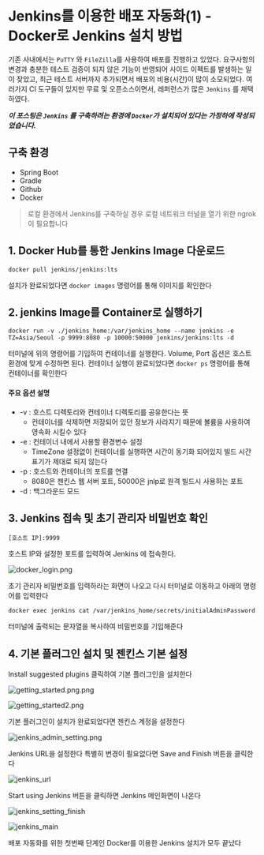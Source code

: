 # Jenkins를 이용한 배포 자동화(1) - Docker로 Jenkins 설치 방법

기존 사내에서는 `PuTTY` 와 `FileZilla`를 사용하여 배포를 진행하고 있었다. 요구사항의 변경과 충분한 테스트 검증이 되지 않은 기능이 반영되어 사이드 이펙트를 발생하는 일이 잦았고, 최근 테스트
서버까지 추가되면서 배포의 비용(시간)이 많이 소모되었다. 여러가지 CI 도구들이 있지만 무료 및 오픈소스이면서, 레퍼런스가 많은 `Jenkins` 를 채택하였다.

***이 포스팅은 `Jenkins` 를 구축하려는 환경에 `Docker`가 설치되어 있다는 가정하에 작성되었습니다.***

## 구축 환경

- Spring Boot
- Gradle
- Github
- Docker

> 로컬 환경에서 Jenkins를 구축하실 경우 로컬 네트워크 터널을 열기 위한 ngrok이 필요합니다

## 1. Docker Hub를 통한 Jenkins Image 다운로드

```
docker pull jenkins/jenkins:lts
```

설치가 완료되었다면 `docker images` 명령어를 통해 이미지를 확인한다

## 2. jenkins Image를 Container로 실행하기


```
docker run -v ./jenkins_home:/var/jenkins_home --name jenkins -e TZ=Asia/Seoul -p 9999:8080 -p 10000:50000 jenkins/jenkins:lts -d
```

터미널에 위의 명령어를 기입하여 컨테이너를 실행한다. Volume, Port 옵션은 호스트 환경에 맞게 수정하면 된다.
컨테이너 실행이 완료되었다면 `docker ps` 명령어를 통해 컨테이너를 확인한다

#### 주요 옵션 설명

- -v : 호스트 디렉토리와 컨테이너 디렉토리를 공유한다는 뜻
    - 컨테이너를 삭제하면 저장되어 있던 정보가 사라지기 때문에 볼륨을 사용하여 영속화 시킬수 있다
- -e : 컨테이너 내에서 사용할 환경변수 설정
    - TimeZone 설정없이 컨테이너를 실행하면 시간이 동기화 되어있지 빌드 시간 표기가 제대로 되지 않는다
- -p : 	호스트와 컨테이너의 포트를 연결
    - 8080은 젠킨스 웹 서버 포트, 50000은 jnlp로 원격 빌드시 사용하는 포트
- -d : 백그라운드 모드

## 3. Jenkins 접속 및 초기 관리자 비밀번호 확인

```
[호스트 IP]:9999
```

호스트 IP와 설정한 포트를 입력하여 Jenkins 에 접속한다. 

![docker_login.png](../images/docker_login.png)

초기 관리자 비밀번호를 입력하라는 화면이 나오고 다시 터미널로 이동하고 아래의 명령어를 입력한다

```
docker exec jenkins cat /var/jenkins_home/secrets/initialAdminPassword
```

터미널에 출력되는 문자열을 복사하여 비밀번호를 기입해준다

## 4. 기본 플러그인 설치 및 젠킨스 기본 설정

Install suggested plugins 클릭하여 기본 플러그인을 설치한다

![getting_started.png.png](../images/getting_started1.png)

![getting_started2.png](../images/getting_started2.png)

기본 플러그인이 설치가 완료되었다면 젠킨스 계정을 설정한다

![jenkins_admin_setting.png](../images/jenkins_admin_setting.png)

Jenkins URL을 설정한다 특별히 변경이 필요없다면 Save and Finish 버튼을 클릭한다

![jenkins_url](../images/jenkins_url.png)

Start using Jenkins 버튼을 클릭하면 Jenkins 메인화면이 나온다

![jenkins_setting_finish](../images/jenkins_setting_finish.png)

![jenkins_main](../images/jenkins_main.png)

배포 자동화를 위한 첫번째 단계인 Docker를 이용한 Jenkins 설치가 모두 끝났다